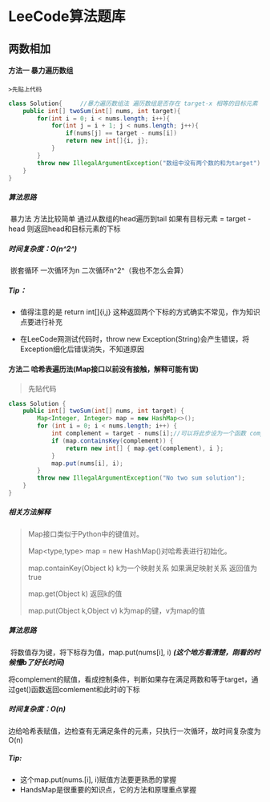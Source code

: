 # LeeCode算法题库

## 两数相加

#### 方法一 暴力遍历数组

	>先贴上代码

```java
class Solution{     //暴力遍历数组法 遍历数组是否存在 target-x 相等的目标元素
    public int[] twoSum(int[] nums, int target){
        for(int i = 0; i < nums.length; i++){
            for(int j = i + 1; j < nums.length; j++){
                if(nums[j] == target - nums[i])	
                return new int[]{i, j};	
            }
        }
        throw new IllegalArgumentException("数组中没有两个数的和为target");//异常抛出 
    }
}
```

##### 算法思路

​	暴力法 方法比较简单 通过从数组的head遍历到tail 如果有目标元素 = target - head 则返回head和目标元素的下标

##### 时间复杂度：O(n^2^)

​	嵌套循环 一次循环为n 二次循环n^2^（我也不怎么会算）

##### Tip：

- 值得注意的是 return int[]{i,j} 这种返回两个下标的方式确实不常见，作为知识点要进行补充

- 在LeeCode网测试代码时，throw new Exception(String)会产生错误，将Exception细化后错误消失，不知道原因



#### 方法二 哈希表遍历法(Map接口以前没有接触，解释可能有误)

>先贴代码

```java
class Solution {
    public int[] twoSum(int[] nums, int target) {
        Map<Integer, Integer> map = new HashMap<>();
        for (int i = 0; i < nums.length; i++) {
            int complement = target - nums[i];//可以将此步设为一个函数 complement为函数的因变量 num[i]为函数自变量
            if (map.containsKey(complement)) {
                return new int[] { map.get(complement), i };
            }
            map.put(nums[i], i);
        }
        throw new IllegalArgumentException("No two sum solution");
    }
}
```

##### 相关方法解释

>Map接口类似于Python中的键值对。
>
>Map<type,type> map = new HashMap()对哈希表进行初始化。
>
>map.containKey(Object k)  k为一个映射关系 如果满足映射关系 返回值为true
>
>map.get(Object k)  返回k的值
>
>map.put(Object k,Object v) k为map的键，v为map的值

##### 算法思路

​	将数值存为键，将下标存为值，map.put(nums[i], i) ***(这个地方看清楚，刚看的时候懵b了好长时间)***

​	将complement的赋值，看成控制条件，判断如果存在满足两数和等于target，通过get()函数返回comlement和此时i的下标

##### 时间复杂度：O(n)

​	边给哈希表赋值，边检查有无满足条件的元素，只执行一次循环，故时间复杂度为O(n)

##### Tip:

- 这个map.put(nums.[i], i)赋值方法要更熟悉的掌握
- HandsMap是很重要的知识点，它的方法和原理重点掌握







